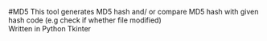 #MD5
This tool generates MD5 hash and/ or compare MD5 hash with given hash code (e.g check if whether file modified)  
Written in Python Tkinter
